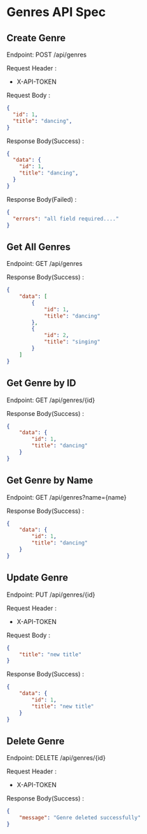 # Genres API Spec

## Create Genre

Endpoint: POST /api/genres

Request Header :

- X-API-TOKEN

Request Body :

```json
{
  "id": 1,
  "title": "dancing",
}
```

Response Body(Success) :

```json
{
  "data": {
    "id": 1,
    "title": "dancing",
  }
}
```

Response Body(Failed) :

```json
{
  "errors": "all field required...."
}
```

## Get All Genres

Endpoint: GET /api/genres

Response Body(Success) :

```json
{
    "data": [
        {
            "id": 1,
            "title": "dancing"
        },
        {
            "id": 2,
            "title": "singing"
        }
    ]
}
```

## Get Genre by ID

Endpoint: GET /api/genres/{id}

Response Body(Success) :

```json
{
    "data": {
        "id": 1,
        "title": "dancing"
    }
}
```

## Get Genre by Name

Endpoint: GET /api/genres?name={name}

Response Body(Success) :

```json
{
    "data": {
        "id": 1,
        "title": "dancing"
    }
}
```

## Update Genre

Endpoint: PUT /api/genres/{id}

Request Header :

- X-API-TOKEN

Request Body :

```json
{
    "title": "new title"
}
```

Response Body(Success) :

```json
{
    "data": {
        "id": 1,
        "title": "new title"
    }
}
```

## Delete Genre

Endpoint: DELETE /api/genres/{id}

Request Header :

- X-API-TOKEN

Response Body(Success) :

```json
{
    "message": "Genre deleted successfully"
}
```
